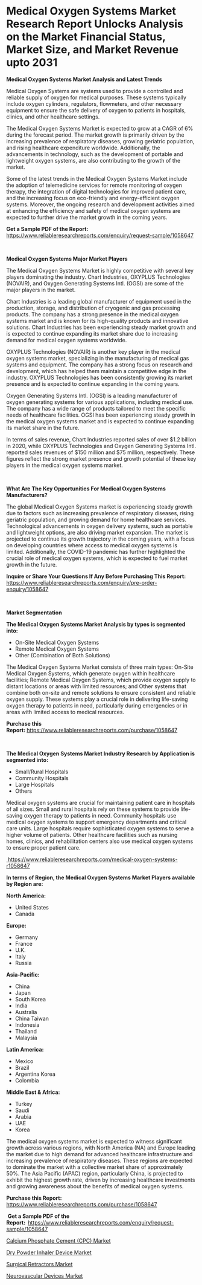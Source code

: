 <p><h1>Medical Oxygen Systems Market Research Report Unlocks Analysis on the Market Financial Status, Market Size, and Market Revenue upto 2031</h1></p><p><strong>Medical Oxygen Systems Market Analysis and Latest Trends</strong></p>
<p><p>Medical Oxygen Systems are systems used to provide a controlled and reliable supply of oxygen for medical purposes. These systems typically include oxygen cylinders, regulators, flowmeters, and other necessary equipment to ensure the safe delivery of oxygen to patients in hospitals, clinics, and other healthcare settings.</p><p>The Medical Oxygen Systems Market is expected to grow at a CAGR of 6% during the forecast period. The market growth is primarily driven by the increasing prevalence of respiratory diseases, growing geriatric population, and rising healthcare expenditure worldwide. Additionally, the advancements in technology, such as the development of portable and lightweight oxygen systems, are also contributing to the growth of the market.</p><p>Some of the latest trends in the Medical Oxygen Systems Market include the adoption of telemedicine services for remote monitoring of oxygen therapy, the integration of digital technologies for improved patient care, and the increasing focus on eco-friendly and energy-efficient oxygen systems. Moreover, the ongoing research and development activities aimed at enhancing the efficiency and safety of medical oxygen systems are expected to further drive the market growth in the coming years.</p></p>
<p><strong>Get a Sample PDF of the Report:&nbsp;</strong> <a href="https://www.reliableresearchreports.com/enquiry/request-sample/1058647">https://www.reliableresearchreports.com/enquiry/request-sample/1058647</a></p>
<p>&nbsp;</p>
<p><strong>Medical Oxygen Systems Major Market Players</strong></p>
<p><p>The Medical Oxygen Systems Market is highly competitive with several key players dominating the industry. Chart Industries, OXYPLUS Technologies (NOVAIR), and Oxygen Generating Systems Intl. (OGSI) are some of the major players in the market. </p><p>Chart Industries is a leading global manufacturer of equipment used in the production, storage, and distribution of cryogenic and gas processing products. The company has a strong presence in the medical oxygen systems market and is known for its high-quality products and innovative solutions. Chart Industries has been experiencing steady market growth and is expected to continue expanding its market share due to increasing demand for medical oxygen systems worldwide.</p><p>OXYPLUS Technologies (NOVAIR) is another key player in the medical oxygen systems market, specializing in the manufacturing of medical gas systems and equipment. The company has a strong focus on research and development, which has helped them maintain a competitive edge in the industry. OXYPLUS Technologies has been consistently growing its market presence and is expected to continue expanding in the coming years.</p><p>Oxygen Generating Systems Intl. (OGSI) is a leading manufacturer of oxygen generating systems for various applications, including medical use. The company has a wide range of products tailored to meet the specific needs of healthcare facilities. OGSI has been experiencing steady growth in the medical oxygen systems market and is expected to continue expanding its market share in the future.</p><p>In terms of sales revenue, Chart Industries reported sales of over $1.2 billion in 2020, while OXYPLUS Technologies and Oxygen Generating Systems Intl. reported sales revenues of $150 million and $75 million, respectively. These figures reflect the strong market presence and growth potential of these key players in the medical oxygen systems market.</p></p>
<p>&nbsp;</p>
<p><strong>What Are The Key Opportunities For Medical Oxygen Systems Manufacturers?</strong></p>
<p><p>The global Medical Oxygen Systems market is experiencing steady growth due to factors such as increasing prevalence of respiratory diseases, rising geriatric population, and growing demand for home healthcare services. Technological advancements in oxygen delivery systems, such as portable and lightweight options, are also driving market expansion. The market is projected to continue its growth trajectory in the coming years, with a focus on developing countries where access to medical oxygen systems is limited. Additionally, the COVID-19 pandemic has further highlighted the crucial role of medical oxygen systems, which is expected to fuel market growth in the future.</p></p>
<p><strong>Inquire or Share Your Questions If Any Before Purchasing This Report:</strong> <a href="https://www.reliableresearchreports.com/enquiry/pre-order-enquiry/1058647">https://www.reliableresearchreports.com/enquiry/pre-order-enquiry/1058647</a></p>
<p>&nbsp;</p>
<p><strong>Market Segmentation</strong></p>
<p><strong>The Medical Oxygen Systems Market Analysis by types is segmented into:</strong></p>
<p><ul><li>On-Site Medical Oxygen Systems</li><li>Remote Medical Oxygen Systems</li><li>Other (Combination of Both Solutions)</li></ul></p>
<p><p>The Medical Oxygen Systems Market consists of three main types: On-Site Medical Oxygen Systems, which generate oxygen within healthcare facilities; Remote Medical Oxygen Systems, which provide oxygen supply to distant locations or areas with limited resources; and Other systems that combine both on-site and remote solutions to ensure consistent and reliable oxygen supply. These systems play a crucial role in delivering life-saving oxygen therapy to patients in need, particularly during emergencies or in areas with limited access to medical resources.</p></p>
<p><strong>Purchase this Report:&nbsp;</strong><a href="https://www.reliableresearchreports.com/purchase/1058647">https://www.reliableresearchreports.com/purchase/1058647</a></p>
<p>&nbsp;</p>
<p><strong>The Medical Oxygen Systems Market Industry Research by Application is segmented into:</strong></p>
<p><ul><li>Small/Rural Hospitals</li><li>Community Hospitals</li><li>Large Hospitals</li><li>Others</li></ul></p>
<p><p>Medical oxygen systems are crucial for maintaining patient care in hospitals of all sizes. Small and rural hospitals rely on these systems to provide life-saving oxygen therapy to patients in need. Community hospitals use medical oxygen systems to support emergency departments and critical care units. Large hospitals require sophisticated oxygen systems to serve a higher volume of patients. Other healthcare facilities such as nursing homes, clinics, and rehabilitation centers also use medical oxygen systems to ensure proper patient care.</p></p>
<p><a href="https://www.reliableresearchreports.com/medical-oxygen-systems-r1058647">&nbsp;https://www.reliableresearchreports.com/medical-oxygen-systems-r1058647</a></p>
<p><strong>In terms of Region, the Medical Oxygen Systems Market Players available by Region are:</strong></p>
<p>
    <p> <strong> North America: </strong>
        <ul>
            <li>United States</li>
            <li>Canada</li>
        </ul>
        </p> 
    <p> <strong> Europe: </strong>
        <ul>
            <li>Germany</li>
            <li>France</li>
            <li>U.K.</li>
            <li>Italy</li>
            <li>Russia</li>
        </ul>
        </p> 
    <p> <strong> Asia-Pacific: </strong>
        <ul>
            <li>China</li>
            <li>Japan</li>
            <li>South Korea</li>
            <li>India</li>
            <li>Australia</li>
            <li>China Taiwan</li>
            <li>Indonesia</li>
            <li>Thailand</li>
            <li>Malaysia</li>
        </ul>
        </p> 
    <p> <strong> Latin America: </strong>
        <ul>
            <li>Mexico</li>
            <li>Brazil</li>
            <li>Argentina Korea</li>
            <li>Colombia</li>
        </ul>
        </p> 
    <p> <strong> Middle East & Africa: </strong>
        <ul>
            <li>Turkey</li>
            <li>Saudi</li>
            <li>Arabia</li>
            <li>UAE</li>
            <li>Korea</li>
        </ul>
    </p>
    </p>
<p><p>The medical oxygen systems market is expected to witness significant growth across various regions, with North America (NA) and Europe leading the market due to high demand for advanced healthcare infrastructure and increasing prevalence of respiratory diseases. These regions are expected to dominate the market with a collective market share of approximately 50%. The Asia Pacific (APAC) region, particularly China, is projected to exhibit the highest growth rate, driven by increasing healthcare investments and growing awareness about the benefits of medical oxygen systems.</p></p>
<p><strong>Purchase this Report: </strong><a href="https://www.reliableresearchreports.com/purchase/1058647">https://www.reliableresearchreports.com/purchase/1058647</a></p>
<p>&nbsp;<strong>Get a Sample PDF of the Report:&nbsp;&nbsp;</strong><a href="https://www.reliableresearchreports.com/enquiry/request-sample/1058647">https://www.reliableresearchreports.com/enquiry/request-sample/1058647</a></p>
<p><strong></strong></p>
<p><p><a href="https://issuu.com/reportprime-2/docs/calcium-phosphate-cement-cpc-market-size-2030.pptx">Calcium Phosphate Cement (CPC) Market</a></p><p><a href="https://github.com/nicholepatriciadoylenwnrjr0/Market-Research-Report-List-2/blob/main/dry-powder-inhaler-device-market.md">Dry Powder Inhaler Device Market</a></p><p><a href="https://github.com/gamblestampleyjenny50m5sl6/Market-Research-Report-List-2/blob/main/surgical-retractors-market.md">Surgical Retractors Market</a></p><p><a href="https://github.com/barbarakss89/Market-Research-Report-List-1/blob/main/neurovascular-devices-market.md">Neurovascular Devices Market</a></p></p>
